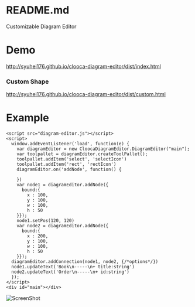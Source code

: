 README.md
=====

Customizable Diagram Editor

# Demo

http://syuhei176.github.io/clooca-diagram-editor/dist/index.html

### Custom Shape

http://syuhei176.github.io/clooca-diagram-editor/dist/custom.html


# Example

```
<script src="diagram-editor.js"></script>
<script>
  window.addEventListener('load', function(e) {
    var diagramEditor = new CloocaDiagramEditor.DiagramEditor("main");
    var toolpallet = diagramEditor.createToolPallet();
    toolpallet.addItem('select', 'selectIcon')
    toolpallet.addItem('rect', 'rectIcon')
    diagramEditor.on('addNode', function() {

    })
    var node1 = diagramEditor.addNode({
      bound:{
        x : 100,
        y : 100,
        w : 100,
        h : 50
    }});
    node1.setPos(120, 120)
    var node2 = diagramEditor.addNode({
      bound:{
        x : 200,
        y : 100,
        w : 100,
        h : 50
    }});
  diagramEditor.addConnection(node1, node2, {/*options*/})
  node1.updateText('Book\n-----\n+ title:string')
  node2.updateText('Order\n-----\n+ id:string')
  });
</script>
<div id="main"></div>
```

![ScreenShot](http://syuhei176.github.io/clooca-diagram-editor/ss/ss1.png "ScreenShot")